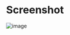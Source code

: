 # Screenshot
![image](https://github.com/user-attachments/assets/64e5980e-471f-446d-8e40-a2132b59407d)
